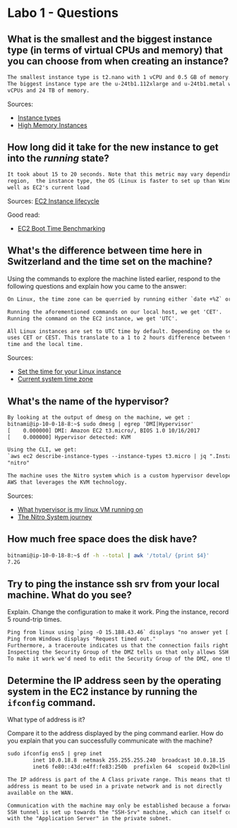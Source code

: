 # Labo 1 - Questions

## What is the smallest and the biggest instance type (in terms of virtual CPUs and memory) that you can choose from when creating an instance?

```txt
The smallest instance type is t2.nano with 1 vCPU and 0.5 GB of memory.
The biggest instance type are the u-24tb1.112xlarge and u-24tb1.metal with 448
vCPUs and 24 TB of memory.
```

Sources:

- [Instance types](https://aws.amazon.com/ec2/instance-types/)
- [High Memory Instances](https://aws.amazon.com/ec2/instance-types/high-memory/)

## How long did it take for the new instance to get into the _running_ state?

```txt
It took about 15 to 20 seconds. Note that this metric may vary depending on the 
region,  the instance type, the OS (Linux is faster to set up than Windows) as 
well as EC2's current load
```

Sources:
[EC2 Instance lifecycle](https://docs.aws.amazon.com/AWSEC2/latest/UserGuide/ec2-instance-lifecycle.html)

Good read:

- [EC2 Boot Time Benchmarking](https://www.daemonology.net/blog/2021-08-12-EC2-boot-time-benchmarking.html)

## What's the difference between time here in Switzerland and the time set on the machine?

Using the commands to explore the machine listed earlier, respond to the
following questions and explain how you came to the answer:

```txt
On Linux, the time zone can be querried by running either `date +%Z` or `timedatectl`.

Running the aforementioned commands on our local host, we get 'CET'.
Running the command on the EC2 instance, we get 'UTC'.

All Linux instances are set to UTC time by default. Depending on the season, Switzerland
uses CET or CEST. This translate to a 1 to 2 hours difference between the instance's
time and the local time.
```

Sources:

- [Set the time for your Linux instance](https://docs.aws.amazon.com/AWSEC2/latest/UserGuide/set-time.html)
- [Current system time zone](https://www.baeldung.com/linux/current-system-time-zone)

## What's the name of the hypervisor?

```txt
By looking at the output of dmesg on the machine, we get :
bitnami@ip-10-0-18-8:~$ sudo dmesg | egrep 'DMI|Hypervisor'
[    0.000000] DMI: Amazon EC2 t3.micro/, BIOS 1.0 10/16/2017
[    0.000000] Hypervisor detected: KVM

Using the CLI, we get:
`aws ec2 describe-instance-types --instance-types t3.micro | jq ".InstanceTypes[0].Hypervisor"`
"nitro"

The machine uses the Nitro system which is a custom hypervisor developed by
AWS that leverages the KVM technology.
```

Sources:

- [What hypervisor is my linux VM running on](https://vcloudvision.com/2019/07/09/what-hypervisor-is-my-linux-vm-running-on/)
- [The Nitro System journey](https://docs.aws.amazon.com/whitepapers/latest/security-design-of-aws-nitro-system/the-nitro-system-journey.html)

## How much free space does the disk have?

```bash
bitnami@ip-10-0-18-8:~$ df -h --total | awk '/total/ {print $4}'
7.2G
```

## Try to ping the instance ssh srv from your local machine. What do you see?

Explain. Change the configuration to make it work. Ping the instance, record 5
round-trip times.

```txt
Ping from linux using `ping -O 15.188.43.46` displays "no answer yet [...]".
Ping from Windows displays "Request timed out."
Furthermore, a traceroute indicates us that the connection fails right before the amazon server.
Inspecting the Security Group of the DMZ tells us that only allows SSH and HTTP are accepted inbound. Thus trying to ping the SSH server is bound to fail since it uses the ICMP.
To make it work we'd need to edit the Security Group of the DMZ, one that is shared by all students.
```

## Determine the IP address seen by the operating system in the EC2 instance by running the `ifconfig` command.

What type of address is it?

Compare it to the address displayed by the ping command earlier. How do you
explain that you can successfully communicate with the machine?

```txt
sudo ifconfig ens5 | grep inet
        inet 10.0.18.8  netmask 255.255.255.240  broadcast 10.0.18.15
        inet6 fe80::43d:e4ff:fe83:250b  prefixlen 64  scopeid 0x20<link>

The IP address is part of the A Class private range. This means that the
address is meant to be used in a private network and is not directly 
available on the WAN.

Communication with the machine may only be established because a forwarded
SSH tunnel is set up towards the "SSH-Srv" machine, which can itself communicate
with the "Application Server" in the private subnet.
```
